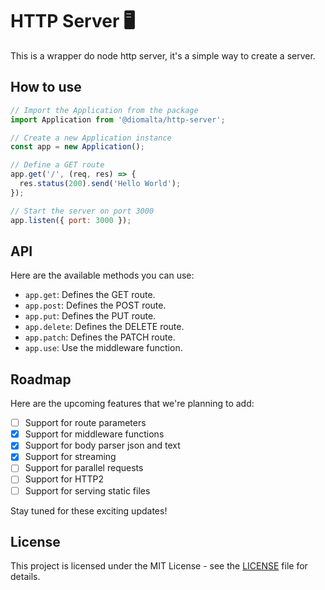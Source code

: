 # HTTP Server 🖥️

This is a wrapper do node http server, it's a simple way to create a server.

## How to use

```javascript
// Import the Application from the package
import Application from '@diomalta/http-server';

// Create a new Application instance
const app = new Application();

// Define a GET route
app.get('/', (req, res) => {
  res.status(200).send('Hello World');
});

// Start the server on port 3000
app.listen({ port: 3000 });
```

## API

Here are the available methods you can use:

- `app.get`: Defines the GET route.
- `app.post`: Defines the POST route.
- `app.put`: Defines the PUT route.
- `app.delete`: Defines the DELETE route.
- `app.patch`: Defines the PATCH route.
- `app.use`: Use the middleware function.

## Roadmap

Here are the upcoming features that we're planning to add:

- [ ] Support for route parameters
- [x] Support for middleware functions
- [x] Support for body parser json and text
- [x] Support for streaming
- [ ] Support for parallel requests
- [ ] Support for HTTP2
- [ ] Support for serving static files

Stay tuned for these exciting updates!

## License

This project is licensed under the MIT License - see the [LICENSE](MIT-LICENSE.txt) file for details.
